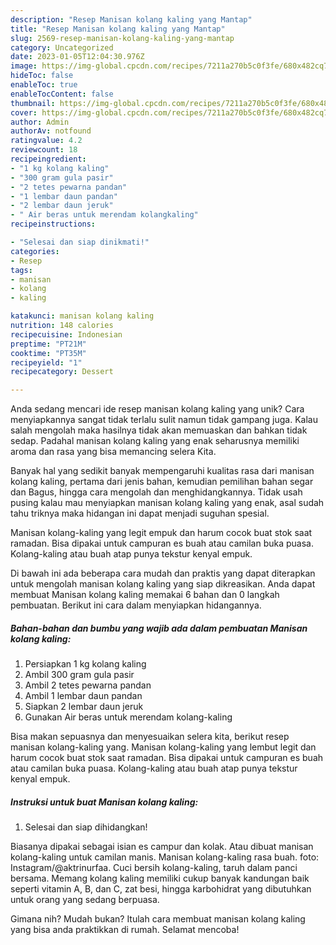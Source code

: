 ```yaml
---
description: "Resep Manisan kolang kaling yang Mantap"
title: "Resep Manisan kolang kaling yang Mantap"
slug: 2569-resep-manisan-kolang-kaling-yang-mantap
category: Uncategorized
date: 2023-01-05T12:04:30.976Z
image: https://img-global.cpcdn.com/recipes/7211a270b5c0f3fe/680x482cq70/manisan-kolang-kaling-foto-resep-utama.jpg
hideToc: false
enableToc: true
enableTocContent: false
thumbnail: https://img-global.cpcdn.com/recipes/7211a270b5c0f3fe/680x482cq70/manisan-kolang-kaling-foto-resep-utama.jpg
cover: https://img-global.cpcdn.com/recipes/7211a270b5c0f3fe/680x482cq70/manisan-kolang-kaling-foto-resep-utama.jpg
author: Admin
authorAv: notfound
ratingvalue: 4.2
reviewcount: 18
recipeingredient:
- "1 kg kolang kaling"
- "300 gram gula pasir"
- "2 tetes pewarna pandan"
- "1 lembar daun pandan"
- "2 lembar daun jeruk"
- " Air beras untuk merendam kolangkaling"
recipeinstructions:

- "Selesai dan siap dinikmati!"
categories:
- Resep
tags:
- manisan
- kolang
- kaling

katakunci: manisan kolang kaling 
nutrition: 148 calories
recipecuisine: Indonesian
preptime: "PT21M"
cooktime: "PT35M"
recipeyield: "1"
recipecategory: Dessert

---
```





Anda sedang mencari ide resep manisan kolang kaling yang unik? Cara menyiapkannya sangat tidak terlalu sulit namun tidak gampang juga. Kalau salah mengolah maka hasilnya tidak akan memuaskan dan bahkan tidak sedap. Padahal manisan kolang kaling yang enak seharusnya memiliki aroma dan rasa yang bisa memancing selera Kita.





Banyak hal yang sedikit banyak mempengaruhi kualitas rasa dari manisan kolang kaling, pertama dari jenis bahan, kemudian pemilihan bahan segar dan Bagus, hingga cara mengolah dan menghidangkannya. Tidak usah pusing kalau mau menyiapkan manisan kolang kaling yang enak,      asal sudah tahu triknya maka hidangan ini dapat menjadi suguhan spesial.














Manisan kolang-kaling yang legit empuk dan harum cocok buat stok saat ramadan. Bisa dipakai untuk campuran es buah atau camilan buka puasa. Kolang-kaling atau buah atap punya tekstur kenyal empuk.






Di bawah ini ada beberapa cara mudah dan praktis yang dapat diterapkan untuk mengolah manisan kolang kaling yang siap dikreasikan. Anda dapat membuat Manisan kolang kaling memakai 6 bahan dan 0 langkah pembuatan. Berikut ini cara dalam menyiapkan hidangannya.

<!--inarticleads1-->

##### Bahan-bahan dan bumbu yang wajib ada dalam pembuatan Manisan kolang kaling:

1. Persiapkan 1 kg kolang kaling
1. Ambil 300 gram gula pasir
1. Ambil 2 tetes pewarna pandan
1. Ambil 1 lembar daun pandan
1. Siapkan 2 lembar daun jeruk
1. Gunakan  Air beras untuk merendam kolang-kaling


Bisa makan sepuasnya dan menyesuaikan selera kita, berikut resep manisan kolang-kaling yang. Manisan kolang-kaling yang lembut legit dan harum cocok buat stok saat ramadan. Bisa dipakai untuk campuran es buah atau camilan buka puasa. Kolang-kaling atau buah atap punya tekstur kenyal empuk. 

<!--inarticleads2-->

##### Instruksi untuk buat Manisan kolang kaling:


1. Selesai dan siap dihidangkan!

Biasanya dipakai sebagai isian es campur dan kolak. Atau dibuat manisan kolang-kaling untuk camilan manis. Manisan kolang-kaling rasa buah. foto: Instagram/@aktrinurfaa. Cuci bersih kolang-kaling, taruh dalam panci bersama. Memang kolang kaling memiliki cukup banyak kandungan baik seperti vitamin A, B, dan C, zat besi, hingga karbohidrat yang dibutuhkan untuk orang yang sedang berpuasa. 

Gimana nih? Mudah bukan? Itulah cara membuat manisan kolang kaling yang bisa anda praktikkan di rumah. Selamat mencoba!
